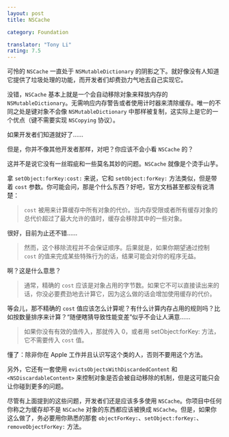 ```yaml
---
layout: post
title: NSCache

category: Foundation

translator: "Tony Li"
rating: 7.5
---
```


可怜的 `NSCache` 一直处于 `NSMutableDictionary` 的阴影之下。就好像没有人知道它提供了垃圾处理的功能，而开发者们却费劲力气地去自己实现它。

没错，`NSCache` 基本上就是一个会自动移除对象来释放内存的 `NSMutableDictionary`。无需响应内存警告或者使用计时器来清除缓存。唯一的不同之处是键对象不会像 `NSMutableDictionary` 中那样被复制，这实际上是它的一个优点（键不需要实现 `NSCopying` 协议）。

如果开发者们知道就好了……

但是，你并不像其他开发者那样，对吧？你应该不会小看 `NSCache` 的？

这并不是说它没有一丝瑕疵和一些莫名其妙的问题。`NSCache` 就像是个烫手山芋。

拿 `setObject:forKey:cost:` 来说，它和 `setObject:forKey:` 方法类似，但是带着 `cost` 参数。你可能会问，那是个什么东西？好吧，官方文档甚至都没有说清楚：

> `cost` 被用来计算缓存中所有对象的代价。当内存受限或者所有缓存对象的总代价超过了最大允许的值时，缓存会移除其中的一些对象。

很好，目前为止还不错……

> 然而，这个移除流程并不会保证顺序。后果就是，如果你期望通过控制 `cost` 的值来完成某些特殊行为的话，结果可能会对你的程序无益。

啊？这是什么意思？

> 通常，精确的 `cost` 应该是对象占用的字节数。如果它不可以直接读出来的话，你没必要费劲地去计算它，因为这么做的话会增加使用缓存的代价。

等会儿，那不精确的 `cost` 值应该怎么计算呢？有什么计算内存占用的规则吗？比如按数量排序来计算？“随便瞎猜导致性能变差”似乎不会让人满意……

> 如果你没有有效的值传入，那就传入 0，或者用 setObject:forKey: 方法，它不需要传入 `cost` 值。

懂了：除非你在 Apple 工作并且认识写这个类的人，否则不要用这个方法。

另外，它还有一套使用 `evictsObjectsWithDiscardedContent` 和 `<NSDiscardableContent>` 来控制对象是否会被自动移除的机制，但是这可能只会让你碰到更多的问题。

尽管有上面提到的这些问题，开发者们还是应该多多使用 `NSCache`。你项目中任何你称之为缓存却不是 `NSCache` 对象的东西都应该被换成 `NSCache`。但是，如果你这么做了，务必要用你熟悉的那套 `objectForKey:`、`setObject:forKey:`、`removeObjectForKey:` 方法。
